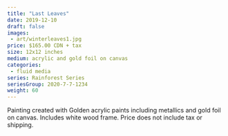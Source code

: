 ```yaml
---
title: "Last Leaves"
date: 2019-12-10
draft: false
images:
 - art/winterleaves1.jpg
price: $165.00 CDN + tax
size: 12x12 inches
medium: acrylic and gold foil on canvas
categories:
 - fluid media
series: Rainforest Series
seriesGroup: 2020-7-7-1234
weight: 60
---
```


Painting created with Golden acrylic paints including metallics and gold foil on canvas. Includes white wood frame. Price does not include tax or shipping.
